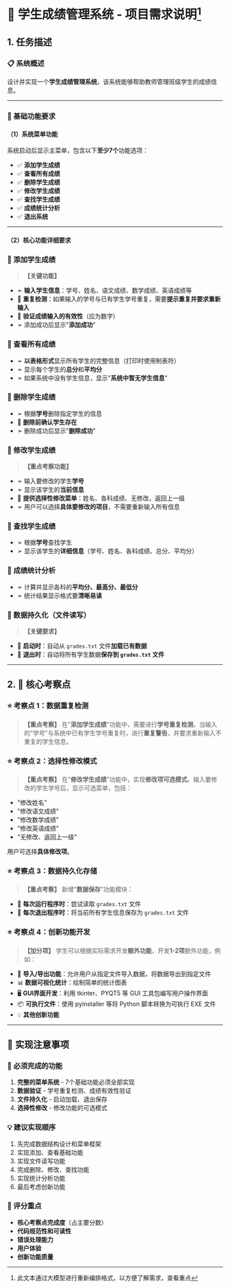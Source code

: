 # 🎯 学生成绩管理系统 - 项目需求说明[^1]
[^1]:此文本通过大模型进行重新编排格式，以方便了解需求，查看重点
## 1. 任务描述

### 📋 系统概述
设计并实现一个**学生成绩管理系统**，该系统能够帮助教师管理班级学生的成绩信息。

---

### 🚨 基础功能要求

#### （1）系统菜单功能
系统启动后显示主菜单，包含以下**至少7个**功能选项：

- ✅ **添加学生成绩**
- ✅ **查看所有成绩**  
- ✅ **删除学生成绩**
- ✅ **修改学生成绩**
- ✅ **查找学生成绩**
- ✅ **成绩统计分析**
- ✅ **退出系统**

---

#### （2）核心功能详细要求

### 🔹 添加学生成绩
> **【关键功能】**
- ➢ **输入学生信息**：学号、姓名、语文成绩、数学成绩、英语成绩等
- 🚨 **重复检测**：如果输入的学号与已有学生学号重复，需要**提示重复并要求重新输入**
- 🚨 **验证成绩输入的有效性**（应为数字）
- ➢ 添加成功后显示"**添加成功**"

### 🔹 查看所有成绩
- ➢ **以表格形式**显示所有学生的完整信息（打印时使用制表符）
- ➢ 显示每个学生的**总分**和**平均分**
- ➢ 如果系统中没有学生信息，显示"**系统中暂无学生信息**"

### 🔹 删除学生成绩
- ➢ 根据**学号**删除指定学生的信息
- 🚨 **删除前确认学生存在**
- ➢ 删除成功后显示"**删除成功**"

### 🔹 修改学生成绩
> **【重点考察功能】**
- ➢ 输入要修改的学生**学号**
- ➢ 显示该学生的**当前信息**
- 🚨 **提供选择性修改菜单**：姓名、各科成绩、无修改，返回上一级
- ➢ 用户可以选择**具体要修改的项目**，不需要重新输入所有信息

### 🔹 查找学生成绩
- ➢ 根据**学号**查找学生
- ➢ 显示该学生的**详细信息**（学号、姓名、各科成绩、总分、平均分）

### 🔹 成绩统计分析
- ➢ 计算并显示各科的**平均分、最高分、最低分**
- ➢ 统计结果显示格式要**清晰易读**

### 🔹 数据持久化（文件读写）
> **【关键要求】**
- 🚨 **启动时**：自动从 `grades.txt` 文件**加载已有数据**
- 🚨 **退出时**：自动将所有学生数据**保存到 `grades.txt` 文件**

---

## 2. 🎯 核心考察点

### ⭐ 考察点 1：数据重复检测
> **【重点考察】**
在"**添加学生成绩**"功能中，需要进行**学号重复检测**。当输入的"学号"与系统中已有学生学号重复时，进行**重复警告**，并要求重新输入不重复的学生信息。

### ⭐ 考察点 2：选择性修改模式
> **【重点考察】**
在"**修改学生成绩**"功能中，实现**修改项可选模式**。输入要修改的学生学号后，显示可选菜单，包括：
- "修改姓名"
- "修改语文成绩" 
- "修改数学成绩"
- "修改英语成绩"
- "无修改、返回上一级"

用户可选择**具体修改项**。

### ⭐ 考察点 3：数据持久化存储
> **【重点考察】**
新增"**数据保存**"功能模块：
- 🚨 **每次运行程序时**：尝试读取 `grades.txt` 文件
- 🚨 **每次退出程序时**：将当前所有学生信息保存为 `grades.txt` 文件

### ⭐ 考察点 4：创新功能开发
> **【加分项】**
学生可以根据实际需求开发**额外功能**，开发**1-2项**额外功能，例如：

- 🎨 **导入/导出功能**：允许用户从指定文件导入数据，将数据导出到指定文件
- 📊 **数据可视化统计**：绘制简单的统计图表
- 🖥️ **GUI界面开发**：利用 tkinter、PYQT5 等 GUI 工具包编写用户操作界面
- 📦 **可执行文件**：使用 pyinstaller 等将 Python 脚本转换为可执行 EXE 文件
- 💡 **其他创新功能**

---

## 📌 实现注意事项

### 🚨 必须完成的功能
1. **完整的菜单系统** - 7个基础功能必须全部实现
2. **数据验证** - 学号重复检测、成绩有效性验证
3. **文件持久化** - 启动加载、退出保存
4. **选择性修改** - 修改功能的可选模式

### 💡 建议实现顺序
1. 先完成数据结构设计和菜单框架
2. 实现添加、查看基础功能
3. 实现文件读写功能
4. 完成删除、修改、查找功能
5. 实现统计分析功能
6. 最后考虑创新功能

### 🎯 评分重点
- **核心考察点完成度**（占主要分数）
- **代码规范性和可读性**
- **错误处理能力**
- **用户体验**
- **创新功能质量**